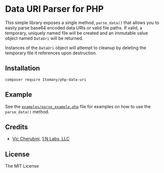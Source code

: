# Data URI Parser for PHP
This simple library exposes a single method, `parse_data()` that
allows you to easily parse base64 encoded data URIs or valid file
paths. If valid, a temporary, uniquely named file will be created
and an immutable value object named `DataUri` will be returned.

Instances of the `DataUri` object will attempt to cleanup by
deleting the temporary file it references upon destruction.

## Installation
```
composer require 1tomany/php-data-uri
```

## Example
See the [`examples/parse_example.php`](https://github.com)
file for examples on how to use the `parse_data()` method.

## Credits
- [Vic Cherubini](https://github.com/viccherubini), [1:N Labs, LLC](https://1tomany.com)

## License
The MIT License
